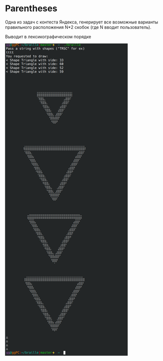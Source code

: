 # Parentheses

Одна из задач с контеста Яндекса, генерирует все возможные варианты правильного расположения N*2 скобок (где N вводит пользователь).

Выводит в лексикографическом порядке

![img1](https://github.com/liftchampion/BrailleGeometry/blob/main/braille3.png)

